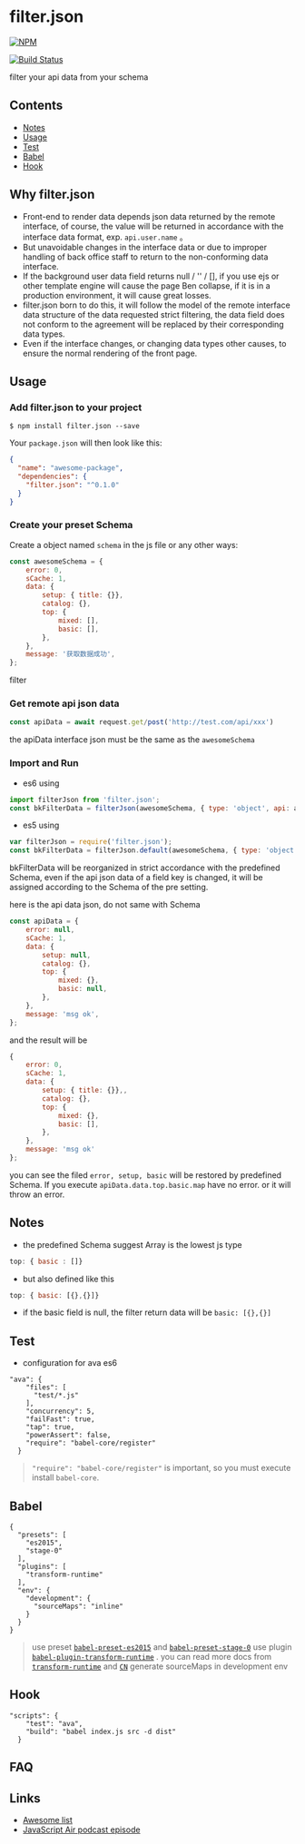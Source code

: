 # filter.json

[![NPM](https://nodei.co/npm/filter.json.png)](https://nodei.co/npm/filter.json/)

[![Build Status](https://secure.travis-ci.org/noodleswww/filter.json.png)](https://travis-ci.org/noodleswww/filter.json)

filter your api data from your schema


## Contents

- [Notes](#notes)
- [Usage](#usage)
- [Test](#test)
- [Babel](#babel)
- [Hook](#hook)



## Why filter.json
* Front-end to render data depends json data returned by the remote interface, of course, the value will be returned in accordance with the interface data format, exp. `api.user.name` 。
* But unavoidable changes in the interface data or due to improper handling of back office staff to return to the non-conforming data interface.
* If the background user data field returns null / '' / [], if you use ejs or other template engine will cause the page Ben collapse, if it is in a production environment, it will cause great losses.
* filter.json born to do this, it will follow the model of the remote interface data structure of the data requested strict filtering, the data field does not conform to the agreement will be replaced by their corresponding data types.
* Even if the interface changes, or changing data types other causes, to ensure the normal rendering of the front page.


## Usage
### Add filter.json to your project

```console
$ npm install filter.json --save
```

Your `package.json` will then look like this:

```json
{
  "name": "awesome-package",
  "dependencies": {
    "filter.json": "^0.1.0"
  }
}
```

### Create your preset Schema

Create a object named `schema` in the js file or any other ways:

```js
const awesomeSchema = {
	error: 0,
	sCache: 1,
	data: {
		setup: { title: {}},
		catalog: {},
		top: {
			mixed: [],
			basic: [],
		},
	},
	message: '获取数据成功',
};
```

filter

### Get remote api json data

```js
const apiData = await request.get/post('http://test.com/api/xxx')
```

the apiData interface json must be the same as the `awesomeSchema`

### Import and Run
* es6 using

```js
import filterJson from 'filter.json';
const bkFilterData = filterJson(awesomeSchema, { type: 'object', api: apiData, schema: awesomeSchema });
```

* es5 using

```js
var filterJson = require('filter.json');
const bkFilterData = filterJson.default(awesomeSchema, { type: 'object', api: apiData, schema: awesomeSchema });
```

bkFilterData will be reorganized in strict accordance with the predefined Schema, even if the api json data of a field key is changed,
it will be assigned according to the Schema of the pre setting.

here is the api data json, do not same with Schema

```js
const apiData = {
	error: null,
	sCache: 1,
	data: {
		setup: null,
		catalog: {},
		top: {
			mixed: {},
			basic: null,
		},
	},
	message: 'msg ok',
};
````
and the result will be

```js
{
    error: 0,
    sCache: 1,
    data: {
	    setup: { title: {}},,
	    catalog: {},
	    top: {
		    mixed: {},
		    basic: [],
	    },
    },
    message: 'msg ok'
};
````

you can see the filed `error, setup, basic` will be restored by predefined Schema.
If you execute `apiData.data.top.basic.map` have no error. or it will throw an error.



## Notes
* the predefined Schema suggest Array is the lowest js type
```js
top: { basic : []}
````
* but also defined like this
```js
top: { basic: [{},{}]}
```
* if the basic field is null, the filter return data will be `basic: [{},{}]`



## Test

* configuration for ava es6
```
"ava": {
    "files": [
      "test/*.js"
    ],
    "concurrency": 5,
    "failFast": true,
    "tap": true,
    "powerAssert": false,
    "require": "babel-core/register"
  }
```
> `"require": "babel-core/register"` is important, so you must execute install `babel-core`.



## Babel

```
{
  "presets": [
	"es2015",
	"stage-0"
  ],
  "plugins": [
	"transform-runtime"
  ],
  "env": {
	"development": {
	  "sourceMaps": "inline"
	}
  }
}
```
> use preset [`babel-preset-es2015`](https://babeljs.io/docs/plugins/preset-es2015/) and [`babel-preset-stage-0`](https://babeljs.io/docs/plugins/babel-preset-stage-0/)
> use plugin [`babel-plugin-transform-runtime`](https://github.com/babel/babel/tree/master/packages/babel-plugin-transform-runtime) . you can read more docs from [`transform-runtime`](https://babeljs.io/docs/plugins/transform-runtime/) and [`CN`](https://www.zfanw.com/blog/babel-6.html#babel-runtime) 
> generate sourceMaps in development env



## Hook

```
"scripts": {
    "test": "ava",
    "build": "babel index.js src -d dist"
  }
```




## FAQ



## Links

- [Awesome list](https://github.com/avajs/awesome-ava)
- [JavaScript Air podcast episode](http://jsair.io/ava)
